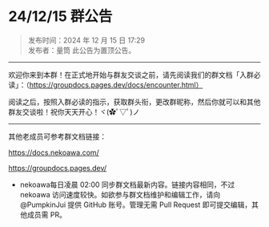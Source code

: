 # 24/12/15 群公告

> 发布时间：2024 年 12 月 15 日 17:29  
  发布者：量筒
  此公告为置顶公告。

---

欢迎你来到本群！在正式地开始与群友交谈之前，请先阅读我们的群文档「入群必读」：（https://groupdocs.pages.dev/docs/encounter.html）

阅读之后，按照入群必读的指示，获取群头衔，更改群昵称，然后你就可以和其他群友交谈啦！祝你天天开心！ヾ(✿ﾟ▽ﾟ)ノ

----------

其他老成员可参考群文档链接：

https://docs.nekoawa.com/

https://groupdocs.pages.dev/

* nekoawa每日凌晨 02:00 同步群文档最新内容。链接内容相同，不过 nekoawa 访问速度较快。如欲参与群文档维护和编辑工作，请向 @PumpkinJui 提供 GitHub 账号。管理无需 Pull Request 即可提交编辑，其他成员需 PR。